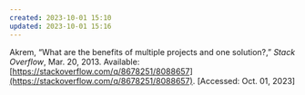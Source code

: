 ```yaml
---
created: 2023-10-01 15:10
updated: 2023-10-01 15:16
---
```


Akrem, “What are the benefits of multiple projects and one solution?,” _Stack Overflow_, Mar. 20, 2013. Available: [https://stackoverflow.com/q/8678251/8088657](https://stackoverflow.com/q/8678251/8088657). [Accessed: Oct. 01, 2023]

